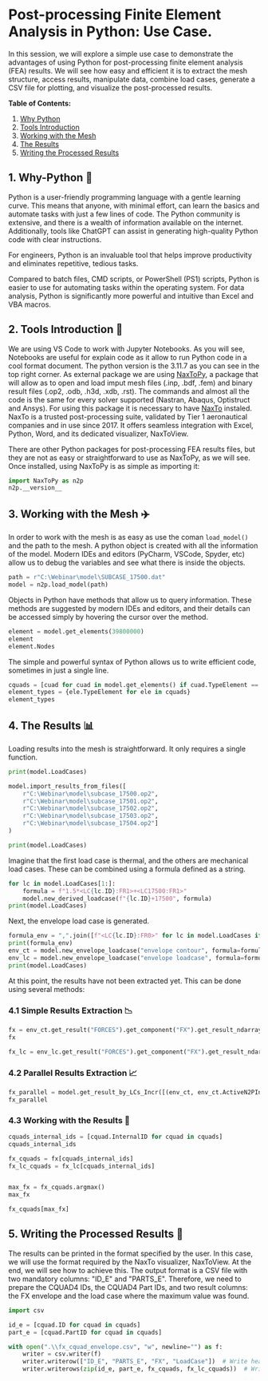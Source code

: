 # <strong>Post-processing Finite Element Analysis in Python: Use Case.</strong>

In this session, we will explore a simple use case to demonstrate the advantages of using Python for post-processing finite element analysis (FEA) results. We will see how easy and efficient it is to extract the mesh structure, access results, manipulate data, combine load cases, generate a CSV file for plotting, and visualize the post-processed results.

**Table of Contents:**
1. [Why Python](#1-why-python-)
2. [Tools Introduction](#2-tools-introduction-)
3. [Working with the Mesh](#3-working-with-the-mesh-️)
4. [The Results](#4-the-results-)
5. [Writing the Processed Results](#5-writing-the-processed-results-)

## 1. Why-Python 🐍

Python is a user-friendly programming language with a gentle learning curve. This means that anyone, with minimal effort, can learn the basics and automate tasks with just a few lines of code. The Python community is extensive, and there is a wealth of information available on the internet. Additionally, tools like ChatGPT can assist in generating high-quality Python code with clear instructions.

For engineers, Python is an invaluable tool that helps improve productivity and eliminates repetitive, tedious tasks.

Compared to batch files, CMD scripts, or PowerShell (PS1) scripts, Python is easier to use for automating tasks within the operating system. For data analysis, Python is significantly more powerful and intuitive than Excel and VBA macros.

## 2. Tools Introduction 🔧

We are using VS Code to work with Jupyter Notebooks. As you will see, Notebooks are useful for explain code as it allow to run Python code in a cool format document. The python version is the 3.11.7 as you can see in the top right corner. As external package we are using [NaxToPy](<https://pypi.org/project/NaxToPy/>), a package that will allow as to open and load imput mesh files (.inp, .bdf, .fem) and binary result files (.op2, .odb, .h3d, .xdb, .rst). The commands and almost all the code is the same for every solver supported (Nastran, Abaqus, Optistruct and Ansys). For using this package it is necessary to have [NaxTo](<https://www.idaerosolutions.com/Home/NaxTo>) instaled. NaxTo is a trusted post-processing suite, validated by Tier 1 aeronautical companies and in use since 2017. It offers seamless integration with Excel, Python, Word, and its dedicated visualizer, NaxToView.

There are other Python packages for post-processing FEA results files, but they are not as easy or straightforward to use as NaxToPy, as we will see. Once installed, using NaxToPy is as simple as importing it:

```python
import NaxToPy as n2p
n2p.__version__
```

## 3. Working with the Mesh ✈️

In order to work with the mesh is as easy as use the coman `load_model()` and the path to the mesh. A python object is created with all the information of the model. Modern IDEs and editors (PyCharm, VSCode, Spyder, etc) allow us to debug the variables and see what there is inside the objects.

```python
path = r"C:\Webinar\model\SUBCASE_17500.dat"
model = n2p.load_model(path)
```

Objects in Python have methods that allow us to query information. These methods are suggested by modern IDEs and editors, and their details can be accessed simply by hovering the cursor over the method.

```python
element = model.get_elements(39800000)
element
element.Nodes
```

The simple and powerful syntax of Python allows us to write efficient code, sometimes in just a single line.

```python
cquads = [cuad for cuad in model.get_elements() if cuad.TypeElement == "CQUAD4"]
element_types = {ele.TypeElement for ele in cquads}
element_types
```

## 4. The Results 📊

Loading results into the mesh is straightforward. It only requires a single function.

```python
print(model.LoadCases)

model.import_results_from_files([
    r"C:\Webinar\model\subcase_17500.op2",
    r"C:\Webinar\model\subcase_17501.op2",
    r"C:\Webinar\model\subcase_17502.op2",
    r"C:\Webinar\model\subcase_17503.op2",
    r"C:\Webinar\model\subcase_17504.op2"]
)

print(model.LoadCases)
```

Imagine that the first load case is thermal, and the others are mechanical load cases. These can be combined using a formula defined as a string.

```python
for lc in model.LoadCases[1:]:
    formula = f"1.5*<LC{lc.ID}:FR1>+<LC17500:FR1>"
    model.new_derived_loadcase(f"{lc.ID}+17500", formula)
print(model.LoadCases)
```

Next, the envelope load case is generated.

```python
formula_env = ",".join([f"<LC{lc.ID}:FR0>" for lc in model.LoadCases if lc.TypeLC == "DERIVED"])
print(formula_env)
env_ct = model.new_envelope_loadcase("envelope contour", formula=formula_env, criteria="ExtremeMax", envelgroup="ByContour")
env_lc = model.new_envelope_loadcase("envelope loadcase", formula=formula_env, criteria="ExtremeMax", envelgroup="ByLoadCaseID")
print(model.LoadCases)
```

At this point, the results have not been extracted yet. This can be done using several methods:

### 4.1 Simple Results Extraction 📉

```python
fx = env_ct.get_result("FORCES").get_component("FX").get_result_ndarray()[0][:len(model.get_elements())]
fx

fx_lc = env_lc.get_result("FORCES").get_component("FX").get_result_ndarray()[0][:len(model.get_elements())]
```

### 4.2 Parallel Results Extraction 📈

```python
fx_parallel = model.get_result_by_LCs_Incr([(env_ct, env_ct.ActiveN2PIncrement)], "FORCES", "FX")[(-5, 0)][:len(model.get_elements())]
fx_parallel
```

### 4.3 Working with the Results 🔨

```python
cquads_internal_ids = [cquad.InternalID for cquad in cquads]
cquads_internal_ids

fx_cquads = fx[cquads_internal_ids]
fx_lc_cquads = fx_lc[cquads_internal_ids]


max_fx = fx_cquads.argmax()
max_fx

fx_cquads[max_fx]
```

## 5. Writing the Processed Results 📝

The results can be printed in the format specified by the user. In this case, we will use the format required by the NaxTo visualizer, NaxToView. At the end, we will see how to achieve this. The output format is a CSV file with two mandatory columns: "ID_E" and "PARTS_E". Therefore, we need to prepare the CQUAD4 IDs, the CQUAD4 Part IDs, and two result columns: the FX envelope and the load case where the maximum value was found.

```python
import csv

id_e = [cquad.ID for cquad in cquads]
part_e = [cquad.PartID for cquad in cquads]

with open(".\\fx_cquad_envelope.csv", "w", newline="") as f:
    writer = csv.writer(f)
    writer.writerow(["ID_E", "PARTS_E", "FX", "LoadCase"])  # Write header
    writer.writerows(zip(id_e, part_e, fx_cquads, fx_lc_cquads))  # Write data rows
```

